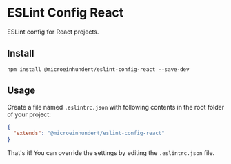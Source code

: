 # ESLint Config React

ESLint config for React projects.

## Install

```
npm install @microeinhundert/eslint-config-react --save-dev
```

## Usage

Create a file named `.eslintrc.json` with following contents in the root folder of your project:

```json
{
  "extends": "@microeinhundert/eslint-config-react"
}
```

That's it! You can override the settings by editing the `.eslintrc.json` file.
